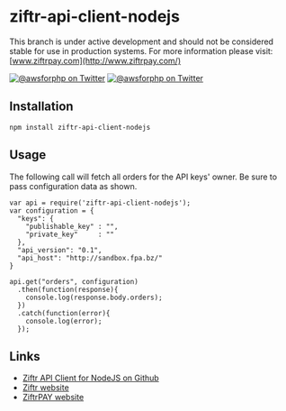 # ziftr-api-client-nodejs

This branch is under active development and should not be considered stable for use in production systems. For more information please visit: [www.ziftrpay.com](http://www.ziftrpay.com/)

[![@awsforphp on Twitter](http://img.shields.io/badge/twitter-%40ziftrapi-blue.svg?style=flat)](https://twitter.com/ziftrapi)
[![@awsforphp on Twitter](https://img.shields.io/npm/v/ziftr-api-client-nodejs.svg)](https://www.npmjs.com/package/ziftr-api-client-nodejs)


## Installation

```
npm install ziftr-api-client-nodejs
```


## Usage
The following call will fetch all orders for the API keys' owner. Be sure to pass configuration data as shown.
```
var api = require('ziftr-api-client-nodejs');
var configuration = {
  "keys": {
    "publishable_key" : "",
    "private_key"     : ""
  },
  "api_version": "0.1",
  "api_host": "http://sandbox.fpa.bz/"
}

api.get("orders", configuration)
  .then(function(response){
    console.log(response.body.orders);
  })
  .catch(function(error){
    console.log(error);
  });
```

## Links

* [Ziftr API Client for NodeJS on Github](http://github.com/ziftr/ziftr-api-client-nodejs/)
* [Ziftr website](http://www.ziftr.com/)
* [ZiftrPAY website](http://www.ziftrpay.com/)
